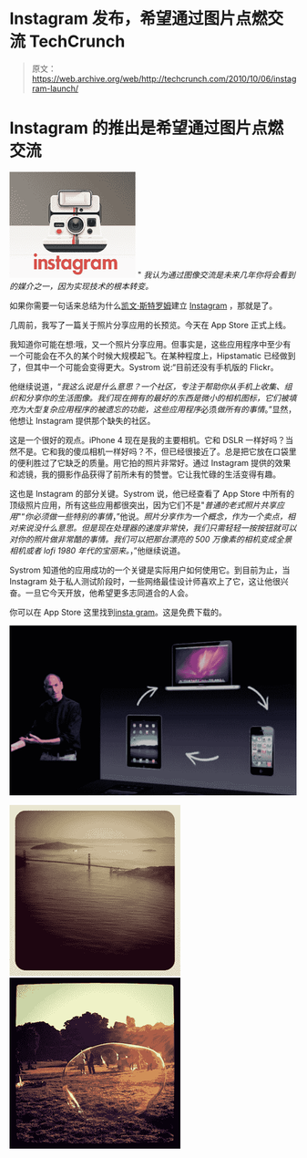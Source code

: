# Instagram 发布，希望通过图片点燃交流 TechCrunch

> 原文：<https://web.archive.org/web/http://techcrunch.com/2010/10/06/instagram-launch/>

# Instagram 的推出是希望通过图片点燃交流

![](img/781cb80ac3d281a3264a7228461a449a.png "Screen shot 2010-10-06 at 12.02.49 AM") " *我认为通过图像交流是未来几年你将会看到的媒介之一，因为实现技术的根本转变。*

如果你需要一句话来总结为什么[凯文·斯特罗姆](https://web.archive.org/web/20230212104949/http://www.crunchbase.com/person/kevin-systrom)建立 [Instagram](https://web.archive.org/web/20230212104949/http://instagr.am/) ，那就是了。

几周前，我写了一篇关于照片分享应用的长预览。今天在 App Store 正式上线。

我知道你可能在想:哦，又一个照片分享应用。但事实是，这些应用程序中至少有一个可能会在不久的某个时候大规模起飞。在某种程度上，Hipstamatic 已经做到了，但其中一个可能会变得更大。Systrom 说:“目前还没有手机版的 Flickr。

他继续说道，“*我这么说是什么意思？一个社区，专注于帮助你从手机上收集、组织和分享你的生活图像。我们现在拥有的最好的东西是微小的相机图标，它们被填充为大型复杂应用程序的被遗忘的功能，这些应用程序*必须*做所有的事情*。”显然，他想让 Instagram 提供那个缺失的社区。

这是一个很好的观点。iPhone 4 现在是我的主要相机。它和 DSLR 一样好吗？当然不是。它和我的傻瓜相机一样好吗？不，但已经很接近了。总是把它放在口袋里的便利胜过了它缺乏的质量。用它拍的照片非常好。通过 Instagram 提供的效果和滤镜，我的摄影作品获得了前所未有的赞誉。它让我忙碌的生活变得有趣。

这也是 Instagram 的部分关键。Systrom 说，他已经查看了 App Store 中所有的顶级照片应用，所有这些应用都很突出，因为它们不是"*普通的老式照片共享应用*"“*你必须做一些特别的事情*，”他说。*照片分享作为一个概念，作为一个卖点，相对来说没什么意思。但是现在处理器的速度非常快，我们只需轻轻一按按钮就可以对你的照片做非常酷的事情。我们可以把那台漂亮的 500 万像素的相机变成全景相机或者 lofi 1980 年代的宝丽来。*，”他继续说道。

Systrom 知道他的应用成功的一个关键是实际用户如何使用它。到目前为止，当 Instagram 处于私人测试阶段时，一些网络最佳设计师喜欢上了它，这让他很兴奋。一旦它今天开放，他希望更多志同道合的人会。

你可以在 App Store 这里找到[insta gram](https://web.archive.org/web/20230212104949/http://itunes.apple.com/us/app/instagram/id389801252?mt=8)。这是免费下载的。

![](img/3b26fd2cf9d98c63450e309af8b33694.png "11")

![](img/fb9f9caf9de02ab9b9769133dc909571.png "333") ![](img/3d8951e1b38ddc9c3b80ddb56c4edde0.png "44")